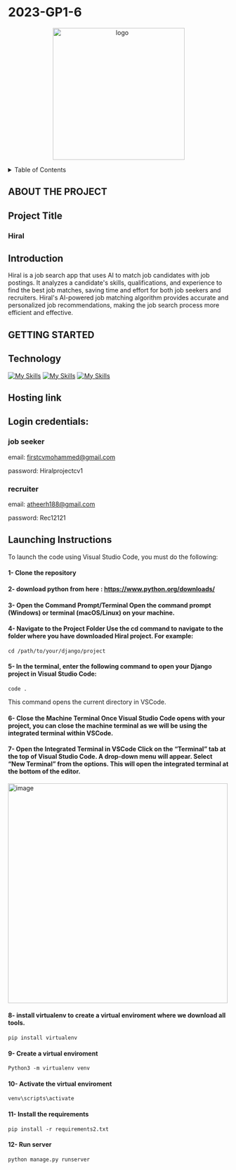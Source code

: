 # 2023-GP1-6
<p align="center">

 <img width="300" alt="logo" src="https://i.ibb.co/DWQztV0/last-logo.png">


</p>

<!-- TABLE OF CONTENTS -->
<details>
  <summary>Table of Contents</summary>
  <ol>
    <li>
      <a href="#about-the-project">About The Project </a>
      <ul>
       <li> <a href="#project-title">Project Title </a> </li>
       <li> <a href="#introduction"> Introduction </a> </li>
      </ul>
    </li>
    <li>
      <a href="#getting-started"> Getting Started </a>
      <ul>
        <li> <a href="#technology">Technology </a> </li>
       <li> <a href="#technology">Hosting link: </a> </li>
        <li> <a href="#technology">Credentials: </a> </li>
        <li> <a href="#launching-instructions">Launching Instructions </a> </li>
      </ul>
</details>

## ABOUT THE PROJECT
## Project Title
<h3> Hiral </h3>


## Introduction 

 Hiral is a job search app that uses AI to match job candidates with job postings. It analyzes a candidate's skills, qualifications, and experience to find the best job matches, saving time and effort for both job seekers and recruiters. Hiral's AI-powered job matching algorithm provides accurate and personalized job recommendations, making the job search process more efficient and effective.

## GETTING STARTED
## Technology

[![My Skills](https://skillicons.dev/icons?i=css,html&theme=light)](https://skillicons.dev)
[![My Skills](https://skillicons.dev/icons?i=python,django&theme=light)](https://skillicons.dev)
[![My Skills](https://skillicons.dev/icons?i=vscode,sqlite&theme=light)](https://skillicons.dev)

## Hosting link

## Login credentials:
### job seeker

  email: firstcvmohammed@gmail.com

  password: Hiralprojectcv1

### recruiter 

  email: atheerh188@gmail.com

  password: Rec12121

## Launching Instructions

 To launch the code using Visual Studio Code, you must do the following: 

 #### 1- Clone the repository
 
 #### 2- download python from here : https://www.python.org/downloads/
 
 #### 3- Open the Command Prompt/Terminal Open the command prompt (Windows) or terminal (macOS/Linux) on your machine.
 
 #### 4- Navigate to the Project Folder Use the cd command to navigate to the folder where you have downloaded Hiral project. For example:
 ~~~
 cd /path/to/your/django/project
 ~~~
 #### 5- In the terminal, enter the following command to open your Django project in Visual Studio Code:
 ~~~~
 code .
 ~~~~
 This command opens the current directory in VSCode.

 #### 6- Close the Machine Terminal Once Visual Studio Code opens with your project, you can close the machine terminal as we will be using the integrated terminal within VSCode.

 #### 7- Open the Integrated Terminal in VSCode Click on the “Terminal” tab at the top of Visual Studio Code. A drop-down menu will appear. Select “New Terminal” from the options. This will open the integrated terminal at the bottom of the editor.

<img width="500" alt="image" src="https://github.com/atheer331/GP2/assets/112808349/7ae40e07-2b9c-44b8-a367-e6d232858f21">

 #### 8- install virtualenv to create a virtual enviroment where we download all tools.
 ~~~~
 pip install virtualenv
 ~~~~
 #### 9- Create a virtual enviroment 
 ~~~~
 Python3 -m virtualenv venv
 ~~~~
 #### 10- Activate the virtual enviroment
  ~~~~
 venv\scripts\activate
 ~~~~
 #### 11- Install the requirements
 ~~~
pip install -r requirements2.txt
 ~~~
 #### 12- Run server
 ~~~
python manage.py runserver
 ~~~
